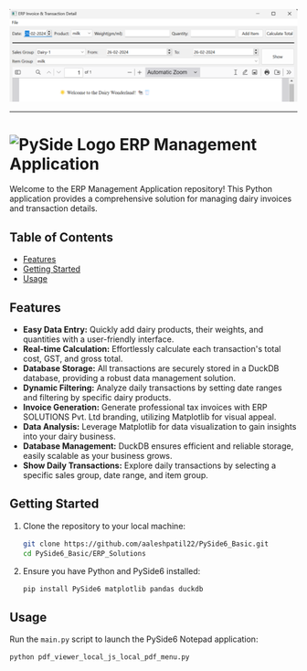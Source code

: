 ![Screenshot](Screenshot.png)

---

# ![PySide Logo](https://qt-wiki-uploads.s3.amazonaws.com/images/0/07/PySideLogo1.png) ERP Management Application

Welcome to the ERP Management Application repository! This Python application provides a comprehensive solution for managing dairy invoices and transaction details. 

## Table of Contents

- [Features](#features)
- [Getting Started](#getting)
- [Usage](#usage)

## Features

- **Easy Data Entry:** Quickly add dairy products, their weights, and quantities with a user-friendly interface.
- **Real-time Calculation:** Effortlessly calculate each transaction's total cost, GST, and gross total.
- **Database Storage:** All transactions are securely stored in a DuckDB database, providing a robust data management solution.
- **Dynamic Filtering:** Analyze daily transactions by setting date ranges and filtering by specific dairy products.
- **Invoice Generation:** Generate professional tax invoices with ERP SOLUTIONS Pvt. Ltd branding, utilizing Matplotlib for visual appeal.
- **Data Analysis:** Leverage Matplotlib for data visualization to gain insights into your dairy business.
- **Database Management:** DuckDB ensures efficient and reliable storage, easily scalable as your business grows.
- **Show Daily Transactions:** Explore daily transactions by selecting a specific sales group, date range, and item group.


## Getting Started

1. Clone the repository to your local machine:

   ```bash
   git clone https://github.com/aaleshpatil22/PySide6_Basic.git
   cd PySide6_Basic/ERP_Solutions
   ```

2. Ensure you have Python and PySide6 installed:

   ```bash
   pip install PySide6 matplotlib pandas duckdb
   ```

## Usage

Run the `main.py` script to launch the PySide6 Notepad application:

```bash
python pdf_viewer_local_js_local_pdf_menu.py
```

